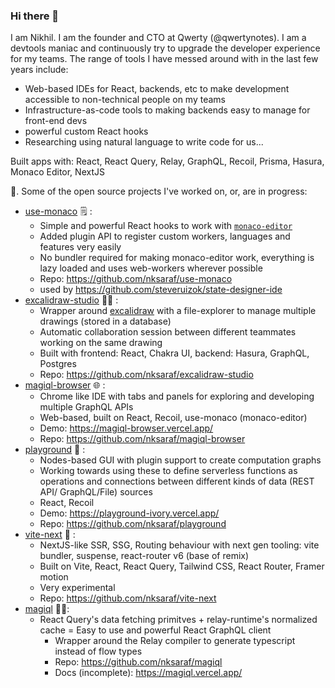 ### Hi there 👋

I am Nikhil. I am the founder and CTO at Qwerty (@qwertynotes). I am a devtools maniac and continuously try to upgrade the developer experience for my teams. The range of tools I have messed around with in the last few years include: 

* Web-based IDEs for React, backends, etc to make development accessible to non-technical people on my teams
* Infrastructure-as-code tools to making backends easy to manage for front-end devs
* powerful custom React hooks
* Researching using natural language to write code for us...

Built apps with: React, React Query, Relay, GraphQL, Recoil, Prisma, Hasura, Monaco Editor, NextJS

🔭.  Some of the open source projects I've worked on, or, are in progress:

* [use-monaco](https://github.com/nksaraf/use-monaco) 🗒 : 
	- Simple and powerful React hooks to work with [`monaco-editor`](https://microsoft.github.io/monaco-editor/)
	- Added plugin API to register custom workers, languages and features very easily
	- No bundler required for making monaco-editor work, everything is lazy loaded and uses web-workers wherever possible 
	- Repo: https://github.com/nksaraf/use-monaco
	- used by https://github.com/steveruizok/state-designer-ide
* [excalidraw-studio](https://github.com/nksaraf/excalidraw-studio) 👨‍🎨 : 
	- Wrapper around [excalidraw](https://excalidraw.com/) with a file-explorer to manage multiple drawings (stored in a database)
	- Automatic collaboration session between different teammates working on the same drawing
	- Built with frontend: React, Chakra UI, backend: Hasura, GraphQL, Postgres 
	- Repo: https://github.com/nksaraf/excalidraw-studio
* [magiql-browser](https://magiql-browser.vercel.app) 🌐 :
	- Chrome like IDE with tabs and panels for exploring and developing multiple GraphQL APIs
	- Web-based, built on React, Recoil, use-monaco (monaco-editor)
	- Demo: https://magiql-browser.vercel.app/
	- Repo: https://github.com/nksaraf/magiql-browser
* [playground](https://github.com/nksaraf/playground) 🎲 : 
	- Nodes-based GUI with plugin support to create computation graphs
	- Working towards using these to define serverless functions as operations and connections between different kinds of data (REST API/ GraphQL/File) sources
	- React, Recoil
	- Demo: https://playground-ivory.vercel.app/
	- Repo: https://github.com/nksaraf/playground
* [vite-next](https://github.com/nksaraf/vite-next) 🧬 :
	- NextJS-like SSR, SSG, Routing behaviour with next gen tooling: vite bundler, suspense, react-router v6 (base of remix)
	- Built on Vite, React, React Query, Tailwind CSS, React Router, Framer motion
	- Very experimental
	- Repo: https://github.com/nksaraf/vite-next
* [magiql](https://github.com/nksaraf/magiql) 🧙‍♀️: 
  - React Query's data fetching primitves + relay-runtime's normalized cache = Easy to use and powerful React GraphQL client
	- Wrapper around the Relay compiler to generate typescript instead of flow types
	- Repo: https://github.com/nksaraf/magiql
	- Docs (incomplete): https://magiql.vercel.app/

<!--
**nksaraf/nksaraf** is a ✨ _special_ ✨ repository because its `README.md` (this file) appears on your GitHub profile.

Here are some ideas to get you started:

- 🔭 I’m currently working on ...
- 🌱 I’m currently learning ...
- 👯 I’m looking to collaborate on ...
- 🤔 I’m looking for help with ...
- 💬 Ask me about ...
- 📫 How to reach me: ...
- 😄 Pronouns: ...
- ⚡ Fun fact: ...
-->
